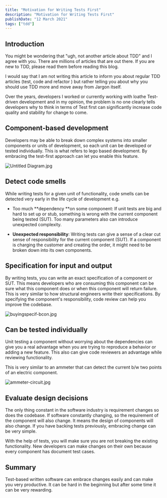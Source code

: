 ```yaml
---
title: "Motivation for Writing Tests First"
description: "Motivation for Writing Tests First"
publishDate: "12 March 2021"
tags: ["tdd"]
---
```


## Introduction

You might be wondering that "ugh, not another article about TDD" and I agree with you. There are millions of articles that are out there. If you are new to TDD, please read them before reading this blog.

I would say that I am not writing this article to inform you about regular TDD articles (test, code and refactor ) but rather telling you about why you should use TDD more and move away from Jargon itself.

Over the years, developers I worked or currently working with
loathe Test-driven development and in my opinion, the problem is no one clearly tells developers why to think in terms of Test first can significantly increase code quality and stability for change to come.

## Component-based development

Developers may be able to break down complex systems into smaller components or units of development, so each unit can be developed or tested individually. This is what refers to lego based development. By embracing the test-first approach can let you enable this feature.

![Untitled Diagram.jpg](https://cdn.hashnode.com/res/hashnode/image/upload/v1602333482741/bz-9yHbN4.jpeg)

## Detect code smells

While writing tests for a given unit of functionality, code smells can be detected very early in the life cycle of development e.g.

- Too much **dependency **on some component: If unit tests are big and hard to set up or stub, something is wrong with the current component being tested (SUT). Too many parameters also can introduce unexpected complexity.

- **Unexpected responsibility**: Writing tests can give a sense of a clear cut sense of responsibility for the current component (SUT). If a component is charging the customer and creating the order, it might need to be broken down into its own components.

## Specification for input and output

By writing tests, you can write an exact specification of a component or SUT. This means developers who are consuming this component can be sure what this component does or when this component will return failure. This is very similar to how structural engineers write their specifications. By specifying the component's responsibility, code review can help you improve the codebase.

![buyingspecif-bcon.jpg](https://cdn.hashnode.com/res/hashnode/image/upload/v1602361634617/rV7RJhrYI.jpeg)

## Can be tested individually

Unit testing a component without worrying about the dependencies can give you a real advantage when you are trying to reproduce a behavior or adding a new feature. This also can give code reviewers an advantage while reviewing functionality.

This is very similar to an ammeter that can detect the current b/w two points of an electric component.

![ammeter-circuit.jpg](https://cdn.hashnode.com/res/hashnode/image/upload/v1602362482302/gzXLgkTqE.jpeg)

## Evaluate design decisions

The only thing constant in the software industry is requirement changes so does the codebase. If software constantly changing, so the requirement of the component will also change. It means the design of components will also change. If you have backing tests previously, embracing change can be very simple.

With the help of tests, you will make sure you are not breaking the existing functionality. New developers can make changes on their own because every component has document test cases.

## Summary

Test-based written software can embrace changes easily and can make you very productive. It can be hard in the beginning but after some time it can be very rewarding.
